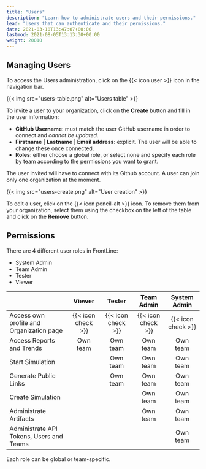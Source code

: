```yaml
---
title: "Users"
description: "Learn how to administrate users and their permissions."
lead: "Users that can authenticate and their permissions."
date: 2021-03-10T13:47:07+00:00
lastmod: 2021-08-05T13:13:30+00:00
weight: 20010
---
```


## Managing Users

To access the Users administration, click on the {{< icon user >}} icon in the navigation bar.

{{< img src="users-table.png" alt="Users table" >}}

To invite a user to your organization, click on the **Create** button and fill in the user information:

- **GitHub Username**: must match the user GitHub username in order to connect and *cannot be updated*.
- **Firstname** | **Lastname** | **Email address**: explicit.  The user will be able to change these once connected.
- **Roles**: either choose a global role, or select none and specify each role by team according to the permissions you want to grant.

The user invited will have to connect with its Github account. A user can join only one organization at the moment.

{{< img src="users-create.png" alt="User creation" >}}

To edit a user, click on the {{< icon pencil-alt >}} icon. To remove them from your organization, select them using the checkbox on the left of the table and click on the **Remove** button.

## Permissions

There are 4 different user roles in FrontLine:

- System Admin
- Team Admin
- Tester
- Viewer

|                                          | Viewer             | Tester             | Team Admin         | System Admin       |
|------------------------------------------|:------------------:|:------------------:|:------------------:|:------------------:|
| Access own profile and Organization page | {{< icon check >}} | {{< icon check >}} | {{< icon check >}} | {{< icon check >}} |
| Access Reports and Trends                | Own team           | Own team           | Own team           | Own team           |
| Start Simulation                         |                    | Own team           | Own team           | Own team           |
| Generate Public Links                    |                    | Own team           | Own team           | Own team           |
| Create Simulation                        |                    |                    | Own team           | Own team           |
| Administrate Artifacts                   |                    |                    | Own team           | Own team           |
| Administrate API Tokens, Users and Teams |                    |                    |                    | Own team           |

Each role can be global or team-specific.

